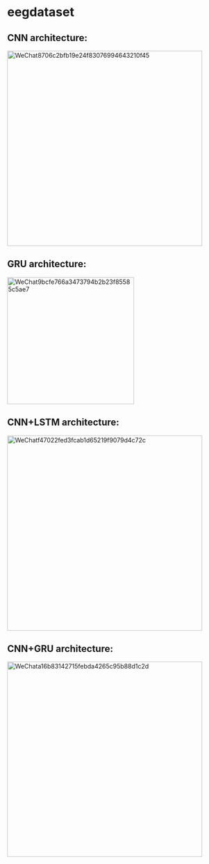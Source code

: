 # eegdataset

## CNN architecture:
<img width="449" alt="WeChat8706c2bfb19e24f83076994643210f45" src="https://user-images.githubusercontent.com/55895321/158043554-0d74dab0-3a13-4b45-a7e1-34f40238011b.png">

## GRU architecture:
<img width="292" alt="WeChat9bcfe766a3473794b2b23f85585c5ae7" src="https://user-images.githubusercontent.com/55895321/158043575-1fb22e59-f650-4c23-9f07-84e888d6e148.png">


## CNN+LSTM architecture:
<img width="449" alt="WeChatf47022fed3fcab1d65219f9079d4c72c" src="https://user-images.githubusercontent.com/55895321/158043561-de150642-6182-439d-aa5b-11b5d6d142e2.png">

## CNN+GRU architecture:
<img width="449" alt="WeChata16b83142715febda4265c95b88d1c2d" src="https://user-images.githubusercontent.com/55895321/158043579-aeaf12f2-df60-47f3-b99c-78811db5ec16.png">
